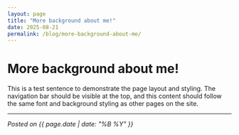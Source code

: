 ```yaml
---
layout: page
title: "More background about me!"
date: 2025-08-21
permalink: /blog/more-background-about-me/
---
```


# More background about me!

This is a test sentence to demonstrate the page layout and styling. The navigation bar should be visible at the top, and this content should follow the same font and background styling as other pages on the site.

---

*Posted on {{ page.date | date: "%B %Y" }}*